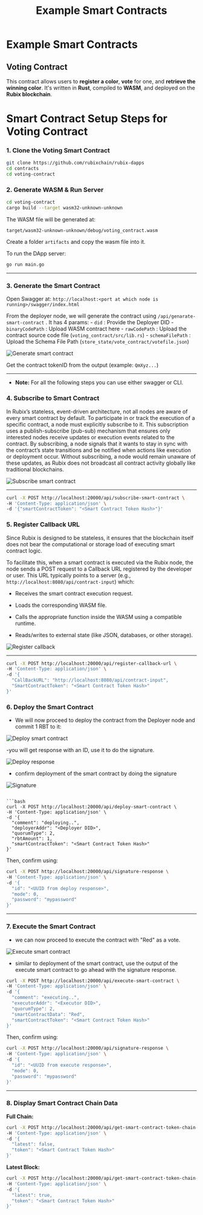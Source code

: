 ﻿---
title: Example Smart Contracts
sidebar_label: Example Smart Contracts
---

<!-- File: docs/developer-guides/smart-contracts/examples.md -->
# Example Smart Contracts

## Voting Contract

This contract allows users to **register a color**, **vote** for one, and **retrieve the winning color**. It's written in **Rust**, compiled to **WASM**, and deployed on the **Rubix blockchain**.



# Smart Contract Setup Steps for Voting Contract

### 1. Clone the Voting Smart Contract

```bash
git clone https://github.com/rubixchain/rubix-dapps
cd contracts
cd voting-contract
```

### 2. Generate WASM & Run Server

```bash
cd voting-contract
cargo build --target wasm32-unknown-unknown
```

The WASM file will be generated at:

```
target/wasm32-unknown-unknown/debug/voting_contract.wasm
```
Create a folder `artifacts` and copy the wasm file into it.

To run the DApp server:

```bash
go run main.go
```

---

### 3. Generate the Smart Contract 

Open Swagger at: `http://localhost:<port at which node is running>/swagger/index.html`

From the deployer node, we will generate the contract using `/api/genarate-smart-contract` . It has 4 params:
    - `did` : Provide the Deployer DID
    - `binaryCodePath` :  Upload WASM contract here
    - `rawCodePath` : Upload the contract source code file (`voting_contract/src/lib.rs`)
    - `schemaFilePath` : Upload the Schema File Path (`store_state/vote_contract/votefile.json`)

![Generate smart contract](/img/smart-contract-images/generate-smart-contract.png)

Get the contract tokenID from the output (example: `QmXyz...`)

---
- **Note:** For all the following steps you can use either swagger or CLI.

### 4. Subscribe to Smart Contract

In Rubix’s stateless, event-driven architecture, not all nodes are aware of every smart contract by default. To participate in or track the execution of a specific contract, a node must explicitly subscribe to it. This subscription uses a publish-subscribe (pub-sub) mechanism that ensures only interested nodes receive updates or execution events related to the contract. By subscribing, a node signals that it wants to stay in sync with the contract’s state transitions and be notified when actions like execution or deployment occur. Without subscribing, a node would remain unaware of these updates, as Rubix does not broadcast all contract activity globally like traditional blockchains.

![Subscribe smart contract](/img/smart-contract-images/subscribe.png)

---

```bash
curl -X POST http://localhost:20000/api/subscribe-smart-contract \
-H 'Content-Type: application/json' \
-d '{"smartContractToken": "<Smart Contract Token Hash>"}'
```

### 5. Register Callback URL

Since Rubix is designed to be stateless, it ensures that the blockchain itself does not bear the computational or storage load of executing smart contract logic.

To facilitate this, when a smart contract is executed via the Rubix node, the node sends a POST request to a Callback URL registered by the developer or user. This URL typically points to a server (e.g., `http://localhost:8080/api/contract-input`) which:

* Receives the smart contract execution request.

* Loads the corresponding WASM file.

* Calls the appropriate function inside the WASM using a compatible runtime.

* Reads/writes to external state (like JSON, databases, or other storage).

![Register callback](/img/smart-contract-images/register-call-back.png)

---

```bash
curl -X POST http://localhost:20000/api/register-callback-url \
-H 'Content-Type: application/json' \
-d '{
  "CallBackURL": "http://localhost:8080/api/contract-input",
  "SmartContractToken": "<Smart Contract Token Hash>"
}'
```



### 6. Deploy the Smart Contract 
- We will now proceed to deploy the contract from the Deployer node and commit 1 RBT to it:

![Deploy smart contract](/img/smart-contract-images/deploy.png)

-you will get response with an ID, use it to do the signature. 

![Deploy response](/img/smart-contract-images/deploy-response.png)

- confirm deployment of the smart contract by doing the signature

![Signature](/img/smart-contract-images/deploy-signature.png)


```

```bash
curl -X POST http://localhost:20000/api/deploy-smart-contract \
-H 'Content-Type: application/json' \
-d '{
  "comment": "deploying..",
  "deployerAddr": "<Deployer DID>",
  "quorumType": 2,
  "rbtAmount": 1,
  "smartContractToken": "<Smart Contract Token Hash>"
}'
```

Then, confirm using:

```bash
curl -X POST http://localhost:20000/api/signature-response \
-H 'Content-Type: application/json' \
-d '{
  "id": "<UUID from deploy response>",
  "mode": 0,
  "password": "mypassword"
}'
```

---

### 7. Execute the Smart Contract 

- we can now proceed to execute the contract with "Red" as a vote.

![Execute smart contract](/img/smart-contract-images/execute.png)

- similar to deployment of the smart contract, use the output of the execute smart contract to go ahead with the signature response.

```bash
curl -X POST http://localhost:20000/api/execute-smart-contract \
-H 'Content-Type: application/json' \
-d '{
  "comment": "executing..",
  "executorAddr": "<Executor DID>",
  "quorumType": 2,
  "smartContractData": "Red",
  "smartContractToken": "<Smart Contract Token Hash>"
}'
```

Then, confirm using:

```bash
curl -X POST http://localhost:20000/api/signature-response \
-H 'Content-Type: application/json' \
-d '{
  "id": "<UUID from execute response>",
  "mode": 0,
  "password": "mypassword"
}'
```

---

### 8. Display Smart Contract Chain Data

**Full Chain:**

```bash
curl -X POST http://localhost:20000/api/get-smart-contract-token-chain-data \
-H 'Content-Type: application/json' \
-d '{
  "latest": false,
  "token": "<Smart Contract Token Hash>"
}'
```

**Latest Block:**

```bash
curl -X POST http://localhost:20000/api/get-smart-contract-token-chain-data \
-H 'Content-Type: application/json' \
-d '{
  "latest": true,
  "token": "<Smart Contract Token Hash>"
}'
```